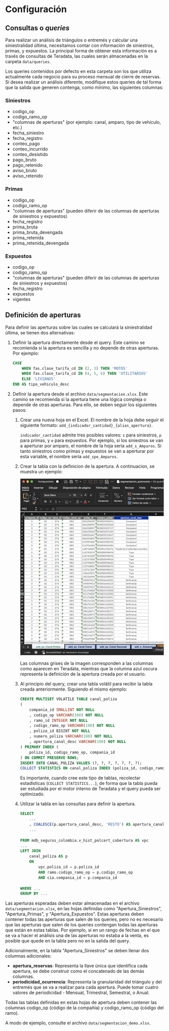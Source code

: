 # Configuración

## Consultas o _queries_

Para realizar un análisis de triángulos o entremés y calcular una siniestralidad última, necesitamos contar con información de siniestros, primas, y expuestos. La principal forma de obtener esta información es a través de consultas de Teradata, las cuales serán almacenadas en la carpeta `data/queries`.

Los queries contenidos por defecto en esta carpeta son los que utiliza actualmente cada negocio para su proceso mensual de cierre de reservas. Si desea realizar un análisis diferente, modifique estos queries de tal forma que la salida que generen contenga, como mínimo, las siguientes columnas:

### Siniestros

- codigo_op
- codigo_ramo_op
- "columnas de aperturas" (por ejemplo: canal, amparo, tipo de vehículo, etc.)
- fecha_siniestro
- fecha_registro
- conteo_pago
- conteo_incurrido
- conteo_desistido
- pago_bruto
- pago_retenido
- aviso_bruto
- aviso_retenido

### Primas

- codigo_op
- codigo_ramo_op
- "columnas de aperturas" (pueden diferir de las columnas de aperturas de siniestros y expuestos)
- fecha_registro
- prima_bruta
- prima_bruta_devengada
- prima_retenida
- prima_retenida_devengada

### Expuestos

- codigo_op
- codigo_ramo_op
- "columnas de aperturas" (pueden diferir de las columnas de aperturas de siniestros y expuestos)
- fecha_registro
- expuestos
- vigentes

## Definición de aperturas

Para definir las aperturas sobre las cuales se calculará la siniestralidad última, se tienen dos alternativas:

1. Definir la apertura directamente desde el query. Este camino se recomienda si la apertura es sencilla y no depende de otras aperturas. Por ejemplo:

   ```sql
   CASE
       WHEN fas.clase_tarifa_cd IN (2, 3) THEN 'MOTOS'
       WHEN fas.clase_tarifa_cd IN (4, 5, 6) THEN 'UTILITARIOS'
       ELSE 'LIVIANOS'
   END AS tipo_vehiculo_desc
   ```

2. Definir la apertura desde el archivo `data/segmentacion.xlsx`. Este camino se recomienda si la apertura tiene una lógica compleja o depende de otras aperturas. Para ello, se deben seguir los siguientes pasos:

   1. Crear una nueva hoja en el Excel. El nombre de la hoja debe seguir el siguiente formato: `add_{indicador_cantidad}_{alias_apertura}`.

      `indicador_cantidad` admite tres posibles valores: `s` para siniestros, `p` para primas, y `e` para expuestos. Por ejemplo, si los siniestros se van a aperturar por amparo, el nombre de la hoja sería `add_s_Amparos`. Si tanto siniestros como primas y expuestos se van a aperturar por esta variable, el nombre sería `add_spe_Amparos`.

   2. Crear la tabla con la definicion de la apertura. A continuacion, se muestra un ejemplo:

      ![Ejemplo Segmentacion](assets/ejemplo_segmentacion.png)

      Las columnas grises de la imagen corresponden a las columnas como aparecen en Teradata, mientras que la columna azul oscura representa la definición de la apertura creada por el usuario.

   3. Al principio del query, crear una tabla volátil para recibir la tabla creada anteriormente. Siguiendo el mismo ejemplo:

      ```sql
      CREATE MULTISET VOLATILE TABLE canal_poliza
      (
          compania_id SMALLINT NOT NULL
          , codigo_op VARCHAR(100) NOT NULL
          , ramo_id INTEGER NOT NULL
          , codigo_ramo_op VARCHAR(100) NOT NULL
          , poliza_id BIGINT NOT NULL
          , numero_poliza VARCHAR(100) NOT NULL
          , apertura_canal_desc VARCHAR(100) NOT NULL
      ) PRIMARY INDEX (
          poliza_id, codigo_ramo_op, compania_id
      ) ON COMMIT PRESERVE ROWS;
      INSERT INTO CANAL_POLIZA VALUES (?, ?, ?, ?, ?, ?, ?);
      COLLECT STATISTICS ON canal_poliza INDEX (poliza_id, codigo_ramo_op, compania_id);
      ```

      Es importante, cuando cree este tipo de tablas, recolectar estadísticas (`COLLECT STATISTICS...`), de forma que la tabla pueda ser estudiada por el motor interno de Teradata y el query pueda ser optimizado.

   4. Utilizar la tabla en las consultas para definir la apertura.

      ```sql
      SELECT
          ...
          , COALESCE(p.apertura_canal_desc, 'RESTO') AS apertura_canal_desc
          ...

      FROM mdb_seguros_colombia.v_hist_polcert_cobertura AS vpc
      ...
      LEFT JOIN
          canal_poliza AS p
          ON
              vpc.poliza_id = p.poliza_id
              AND ramo.codigo_ramo_op = p.codigo_ramo_op
              AND cia.compania_id = p.compania_id

      WHERE ...
      GROUP BY ...
      ```

Las aperturas esperadas deben estar almacenadas en el archivo `data/segmentacion.xlsx`, en las hojas definidas como "Apertura_Siniestros", "Apertura_Primas", y "Apertura_Expuestos". Estas aperturas deben contener todas las aperturas que salen de los queries, pero no es necesario que las aperturas que salen de los queries contengan todas las aperturas que están en estas tablas. Por ejemplo, si en un rango de fechas en el que se va a hacer el análisis una de las aperturas no estaba a la venta, es posible que quede en la tabla pero no en la salida del query.

Adicionalmente, en la tabla "Apertura_Siniestros" se deben llenar dos columnas adicionales:

- **apertura_reservas**: Representa la llave única que identifica cada apertura, se debe construir como el concatenado de las demás columnas.
- **periodicidad_ocurrencia**: Representa la granularidad del triángulo y del entremés que se va a realizar para cada apertura. Puede tomar cuatro valores de periodicidad - Mensual, Trimestral, Semestral, o Anual.

Todas las tablas definidas en estas hojas de apertura deben contener las columnas codigo_op (código de la compañía) y codigo_ramo_op (código del ramo).

A modo de ejemplo, consulte el archivo `data/segmentacion_demo.xlsx`.
